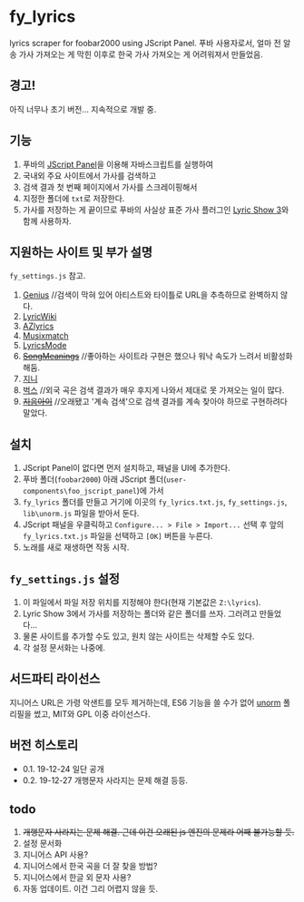 # fy_lyrics
lyrics scraper for foobar2000 using JScript Panel. 푸바 사용자로서, 얼마 전 알송 가사 가져오는 게 막힌 이후로 한국 가사 가져오는 게 어려워져서 만들었음.

## 경고!
아직 너무나 초기 버전... 지속적으로 개발 중.

## 기능
1. 푸바의 [JScript Panel](https://marc2k3.github.io/foo_jscript_panel.html)을 이용해 자바스크립트를 실행하여 
2. 국내외 주요 사이트에서 가사를 검색하고 
3. 검색 결과 첫 번째 페이지에서 가사를 스크레이핑해서 
4. 지정한 폴더에 `txt`로 저장한다.
5. 가사를 저장하는 게 끝이므로 푸바의 사실상 표준 가사 플러그인 [Lyric Show 3](https://www.foobar2000.org/components/view/foo_uie_lyrics3)와 함께 사용하자.

## 지원하는 사이트 및 부가 설명
`fy_settings.js` 참고.
1. [Genius](https://genius.com)  //검색이 막혀 있어 아티스트와 타이틀로 URL을 추측하므로 완벽하지 않다.
2. [LyricWiki](https://lyrics.fandom.com)
3. [AZlyrics](https://search.azlyrics.com)
4. [Musixmatch](https://www.musixmatch.com)
5. [LyricsMode](https://www.lyricsmode.com)
6. ~~[SongMeanings](https://songmeanings.com)~~  //좋아하는 사이트라 구현은 했으나 워낙 속도가 느려서 비활성화해둠.
7. [지니](https://www.genie.co.kr)
8. [벅스](https://music.bugs.co.kr)  //외국 곡은 검색 결과가 매우 후지게 나와서 제대로 못 가져오는 일이 많다.
9. ~~[지음아이](http://jieumai.com)~~  //오래됐고 '계속 검색'으로 검색 결과를 계속 찾아야 하므로 구현하려다 말았다.

## 설치
1. JScript Panel이 없다면 먼저 설치하고, 패널을 UI에 추가한다.
2. 푸바 폴더(`foobar2000`) 아래 JScript 폴더(`user-components\foo_jscript_panel`)에 가서 
3. `fy_lyrics` 폴더를 만들고 거기에 이곳의 `fy_lyrics.txt.js`, `fy_settings.js`, `lib\unorm.js` 파일을 받아서 둔다.
4. JScript 패널을 우클릭하고 `Configure... > File > Import...` 선택 후 앞의 `fy_lyrics.txt.js` 파일을 선택하고 `[OK]` 버튼을 누른다.
5. 노래를 새로 재생하면 작동 시작.

## `fy_settings.js` 설정
1. 이 파일에서 파일 저장 위치를 지정해야 한다(현재 기본값은 `Z:\lyrics`).
2. Lyric Show 3에서 가사를 저장하는 폴더와 같은 폴더를 쓰자. 그러려고 만들었다...
3. 물론 사이트를 추가할 수도 있고, 원치 않는 사이트는 삭제할 수도 있다.
4. 각 설정 문서화는 나중에.

## 서드파티 라이선스
지니어스 URL은 가령 악샌트를 모두 제거하는데, ES6 기능을 쓸 수가 없어 [unorm](https://github.com/walling/unorm) 폴리필을 썼고, MIT와 GPL 이중 라이선스다.

## 버전 히스토리
- 0.1. 19-12-24 일단 공개
- 0.2. 19-12-27 개행문자 사라지는 문제 해결 등등.

## todo
1. ~~개행문자 사라지는 문제 해결. 근데 이건 오래된 js 엔진의 문제라 어째 불가능할 듯.~~
2. 설정 문서화
3. 지니어스 API 사용?
4. 지니어스에서 한국 곡을 더 잘 찾을 방법?
5. 지니어스에서 한글 외 문자 사용?
6. 자동 업데이트. 이건 그리 어렵지 않을 듯.
